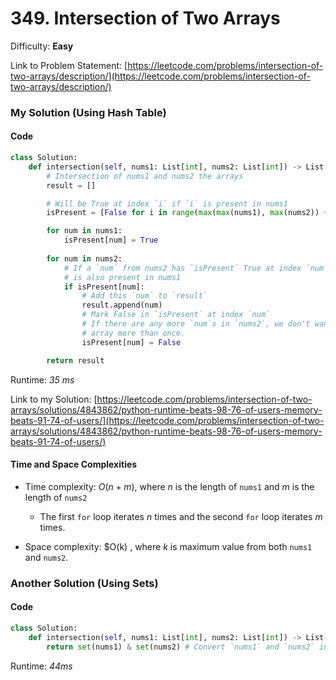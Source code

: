 # 349. Intersection of Two Arrays

Difficulty: **Easy**

Link to Problem Statement: [https://leetcode.com/problems/intersection-of-two-arrays/description/](https://leetcode.com/problems/intersection-of-two-arrays/description/)

### My Solution (Using Hash Table)

#### Code

```python
class Solution:
    def intersection(self, nums1: List[int], nums2: List[int]) -> List[int]:
        # Intersection of nums1 and nums2 the arrays
        result = []

        # Will be True at index `i` if `i` is present in nums1
        isPresent = [False for i in range(max(max(nums1), max(nums2)) + 1)]

        for num in nums1:
            isPresent[num] = True
        
        for num in nums2:
            # If a `num` from nums2 has `isPresent` True at index `num`, that means this `num`
            # is also present in nums1
            if isPresent[num]:
                # Add this `num` to `result`
                result.append(num)
                # Mark False in `isPresent` at index `num`
                # If there are any more `num`s in `nums2`, we don't want to add it to the `result`
                # array more than once.
                isPresent[num] = False

        return result
```

Runtime: *35 ms*

Link to my Solution: [https://leetcode.com/problems/intersection-of-two-arrays/solutions/4843862/python-runtime-beats-98-76-of-users-memory-beats-91-74-of-users/](https://leetcode.com/problems/intersection-of-two-arrays/solutions/4843862/python-runtime-beats-98-76-of-users-memory-beats-91-74-of-users/)

#### Time and Space Complexities

- Time complexity: $O(n + m)$, where $n$ is the length of `nums1` and $m$ is the length of `nums2`
  - The first `for` loop iterates $n$ times and the second `for` loop iterates $m$ times.

- Space complexity: $O(k) , where $k$ is maximum value from both `nums1` and `nums2`.

### Another Solution (Using Sets)

#### Code

```python
class Solution:
    def intersection(self, nums1: List[int], nums2: List[int]) -> List[int]:
        return set(nums1) & set(nums2) # Convert `nums1` and `nums2` into sets and perform intersection between them
```

Runtime: *44ms*
